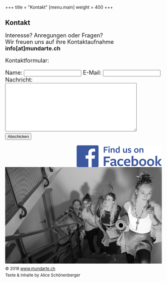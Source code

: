 +++
title = "Kontakt"
[menu.main]
weight = 400
+++

<h2>Kontakt</h2>

<font size="4">Interesse? Anregungen oder Fragen? </br>
Wir freuen uns auf ihre Kontaktaufnahme </br>
<b>info[at]mundarte.ch </b></br>

Kontaktformular:
<p>
<form action="//formspree.io/info@mundarte.ch" method="POST">
	<label for="name">Name:</label>
    <input type="text" name="name">
	<label for="email">E-Mail:</label>
    <input type="email" name="_replyto">
	<label for="content">Nachricht:</label>
	<textarea name="content" rows="10" cols="50"></textarea>
    <input type="submit" value="Abschicken">
	<input type="hidden" name="_next" value="http://mundarte.ch/message-sent" />
</form></p>
<a target="_blank" title="find us on Facebook" href="https://www.facebook.com/Mundarte-465771130541196/"> <img src="/images/fbbutt.png" style="float: right; margin: 0px;"> </a>

<img src="/images/gruppesw.jpg"/> </br>
<FONT SIZE="2">© 2018 www.mundarte.ch
</br>Texte & Inhalte by Alice Schönenberger </br>

